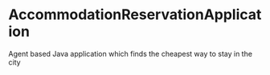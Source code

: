 # AccommodationReservationApplication
 Agent based Java application which finds the cheapest way to stay in the city
